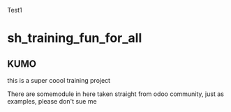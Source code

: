 Test1

# sh_training_fun_for_all

## KUMO

this is a super coool training project 

There are somemodule in here taken straight from odoo community, just as examples, please don't sue me
